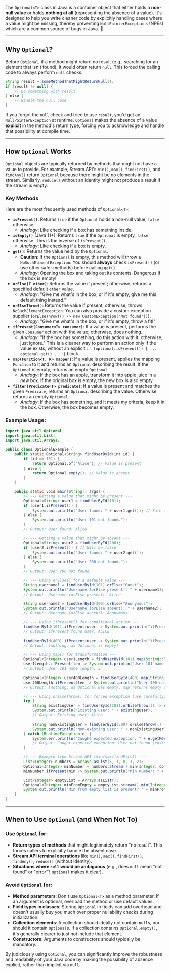 The `Optional<T>` class in Java is a container object that either holds a **non-null value** or holds **nothing at all** (representing the absence of a value). It's designed to help you write cleaner code by explicitly handling cases where a value might be missing, thereby preventing `NullPointerExceptions` (NPEs) which are a common source of bugs in Java. 🚫

-----

## Why `Optional`?

Before `Optional`, if a method might return no result (e.g., searching for an element that isn't found), it would often return `null`. This forced the calling code to always perform `null` checks:

```java
String result = someMethodThatMightReturnNull();
if (result != null) {
    // Do something with result
} else {
    // Handle the null case
}
```

If you forgot the `null` check and tried to use `result`, you'd get an `NullPointerException` at runtime. `Optional` makes the absence of a value **explicit** in the method's return type, forcing you to acknowledge and handle that possibility at compile time.

-----

## How `Optional` Works

`Optional` objects are typically returned by methods that might not have a value to provide. For example, Stream API's `min()`, `max()`, `findFirst()`, and `findAny()` return `Optional` because there might be no elements in the stream. Similarly, `reduce()` without an identity might not produce a result if the stream is empty.

### Key Methods

Here are the most frequently used methods of `Optional<T>`:

  * **`isPresent()`**: Returns `true` if the `Optional` holds a non-null value, `false` otherwise.
      * *Analogy*: Like checking if a box has something inside.
  * **`isEmpty()`** (Java 11+): Returns `true` if the `Optional` is empty, `false` otherwise. This is the inverse of `isPresent()`.
      * *Analogy*: Like checking if a box is empty.
  * **`get()`**: Returns the value held by the `Optional`.
      * **Caution**: If the `Optional` is empty, this method will throw a `NoSuchElementException`. You should **always** check `isPresent()` (or use other safer methods) before calling `get()`.
      * *Analogy*: Opening the box and taking out its contents. Dangerous if the box is empty\!
  * **`orElse(T other)`**: Returns the value if present; otherwise, returns a specified default `other` value.
      * *Analogy*: "Give me what's in the box, or if it's empty, give me this default thing instead."
  * **`orElseThrow()`**: Returns the value if present; otherwise, throws `NoSuchElementException`. You can also provide a custom exception supplier (`orElseThrow(() -> new CustomException("Not found"))`).
      * *Analogy*: "Give me what's in the box, or if it's empty, throw a fit\!"
  * **`ifPresent(Consumer<T> consumer)`**: If a value is present, performs the given `Consumer` action with the value; otherwise, does nothing.
      * *Analogy*: "If the box has something, do this action with it, otherwise, just ignore." This is a cleaner way to perform an action only if the value exists, without an explicit `if (optional.isPresent()) { ... optional.get() ... }` block.
  * **`map(Function<T, R> mapper)`**: If a value is present, applies the mapping `Function` to it and returns an `Optional` describing the result. If the `Optional` is empty, returns an empty `Optional`.
      * *Analogy*: If the box has an apple, transform it into apple juice in a *new* box. If the original box is empty, the new box is also empty.
  * **`filter(Predicate<T> predicate)`**: If a value is present and matches the given `Predicate`, returns an `Optional` describing the value. Otherwise, returns an empty `Optional`.
      * *Analogy*: If the box has something, and it meets my criteria, keep it in the box. Otherwise, the box becomes empty.

### Example Usage:

```java
import java.util.Optional;
import java.util.List;
import java.util.Arrays;

public class OptionalExample {
    public static Optional<String> findUserById(int id) {
        if (id == 101) {
            return Optional.of("Alice"); // Value is present
        } else {
            return Optional.empty(); // Value is absent
        }
    }

    public static void main(String[] args) {
        // --- Getting a value that might be present ---
        Optional<String> user1 = findUserById(101);
        if (user1.isPresent()) {
            System.out.println("User found: " + user1.get()); // Safe to call get()
        } else {
            System.out.println("User 101 not found.");
        }
        // Output: User found: Alice

        // --- Getting a value that might be absent ---
        Optional<String> user2 = findUserById(200);
        if (user2.isPresent()) { // Will be false
            System.out.println("User found: " + user2.get());
        } else {
            System.out.println("User 200 not found.");
        }
        // Output: User 200 not found.

        // --- Using orElse() for a default value ---
        String username1 = findUserById(101).orElse("Guest");
        System.out.println("Username (orElse present): " + username1);
        // Output: Username (orElse present): Alice

        String username2 = findUserById(300).orElse("Anonymous");
        System.out.println("Username (orElse absent): " + username2);
        // Output: Username (orElse absent): Anonymous

        // --- Using ifPresent() for conditional action ---
        findUserById(101).ifPresent(user -> System.out.println("ifPresent found user: " + user.toUpperCase()));
        // Output: ifPresent found user: ALICE

        findUserById(400).ifPresent(user -> System.out.println("ifPresent found user: " + user.toUpperCase()));
        // Output: (nothing, as Optional is empty)

        // --- Using map() for transformation ---
        Optional<Integer> user1Length = findUserById(101).map(String::length);
        user1Length.ifPresent(len -> System.out.println("User 101 name length: " + len));
        // Output: User 101 name length: 5

        Optional<Integer> user400Length = findUserById(400).map(String::length);
        user400Length.ifPresent(len -> System.out.println("User 400 name length: " + len));
        // Output: (nothing, as Optional was empty, map returns empty Optional)

        // --- Using orElseThrow() for forced exception (use carefully) ---
        try {
            String existingUser = findUserById(101).orElseThrow(() -> new RuntimeException("User not found (custom message)"));
            System.out.println("Existing user: " + existingUser);
            // Output: Existing user: Alice

            String nonExistingUser = findUserById(500).orElseThrow(() -> new RuntimeException("User not found (custom message)"));
            System.out.println("Non-existing user: " + nonExistingUser);
        } catch (RuntimeException e) {
            System.err.println("Caught expected exception: " + e.getMessage());
            // Output: Caught expected exception: User not found (custom message)
        }

        // --- Example from Stream API (min/max/findFirst) ---
        List<Integer> numbers = Arrays.asList(5, 1, 8, 3, 2);
        Optional<Integer> minNumber = numbers.stream().min(Integer::compare);
        minNumber.ifPresent(min -> System.out.println("Min number: " + min)); // Output: Min number: 1

        List<Integer> emptyList = Arrays.asList();
        Optional<Integer> minFromEmpty = emptyList.stream().min(Integer::compare);
        System.out.println("Min from empty list is present? " + minFromEmpty.isPresent()); // Output: false
    }
}
```

-----

## When to Use `Optional` (and When Not To)

### Use `Optional` for:

  * **Return types of methods** that might legitimately return "no result". This forces callers to explicitly handle the absent case.
  * **Stream API terminal operations** like `min()`, `max()`, `findFirst()`, `findAny()`, `reduce()` (without identity).
  * **Situations where `null` would be ambiguous** (e.g., does `null` mean "not found" or "error"? `Optional` makes it clear).

### Avoid `Optional` for:

  * **Method parameters**: Don't use `Optional<T>` as a method parameter. If an argument is optional, overload the method or use default values.
  * **Field types in classes**: Storing `Optional` in fields can add overhead and doesn't usually buy you much over proper nullability checks during initialization.
  * **Collection elements**: A collection should ideally not contain `null`s, nor should it contain `Optional`s. If a collection contains `Optional.empty()`, it's generally clearer to just not include that element.
  * **Constructors**: Arguments to constructors should typically be mandatory.

By judiciously using `Optional`, you can significantly improve the robustness and readability of your Java code by making the possibility of absence explicit, rather than implicit via `null`.